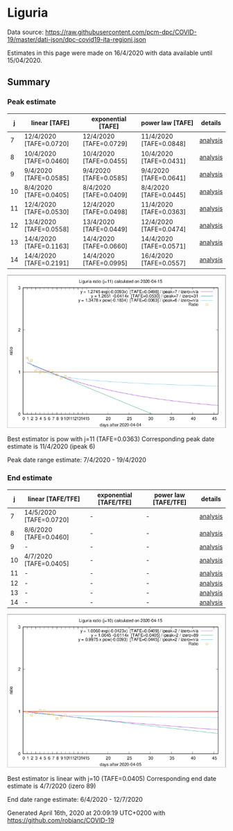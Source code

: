 # Liguria


Data source: https://raw.githubusercontent.com/pcm-dpc/COVID-19/master/dati-json/dpc-covid19-ita-regioni.json

Estimates in this page were made on 16/4/2020 with data available until 15/04/2020.


## Summary 

### Peak estimate 
|j|linear [TAFE]|exponential [TAFE]|power law [TAFE]|details|
|---|----|-----------|---------|-------|
|7|12/4/2020 [TAFE=0.0720]|12/4/2020 [TAFE=0.0729]|11/4/2020 [TAFE=0.0848]|[analysis](COVID-19_liguria_j7_2020-04-15.md)|
|8|10/4/2020 [TAFE=0.0460]|10/4/2020 [TAFE=0.0455]|10/4/2020 [TAFE=0.0431]|[analysis](COVID-19_liguria_j8_2020-04-15.md)|
|9|9/4/2020 [TAFE=0.0585]|9/4/2020 [TAFE=0.0585]|9/4/2020 [TAFE=0.0641]|[analysis](COVID-19_liguria_j9_2020-04-15.md)|
|10|8/4/2020 [TAFE=0.0405]|8/4/2020 [TAFE=0.0409]|8/4/2020 [TAFE=0.0445]|[analysis](COVID-19_liguria_j10_2020-04-15.md)|
|11|12/4/2020 [TAFE=0.0530]|12/4/2020 [TAFE=0.0498]|11/4/2020 [TAFE=0.0363]|[analysis](COVID-19_liguria_j11_2020-04-15.md)|
|12|13/4/2020 [TAFE=0.0558]|13/4/2020 [TAFE=0.0449]|12/4/2020 [TAFE=0.0474]|[analysis](COVID-19_liguria_j12_2020-04-15.md)|
|13|14/4/2020 [TAFE=0.1163]|14/4/2020 [TAFE=0.0660]|14/4/2020 [TAFE=0.0571]|[analysis](COVID-19_liguria_j13_2020-04-15.md)|
|14|14/4/2020 [TAFE=0.2191]|14/4/2020 [TAFE=0.0995]|16/4/2020 [TAFE=0.0557]|[analysis](COVID-19_liguria_j14_2020-04-15.md)|

![best peak estimate](COVID-19_liguria_j11_2020-04-15.png)

Best estimator is pow with j=11 (TAFE=0.0363)
Corresponding peak date estimate is 11/4/2020 (ipeak 6)


Peak date range estimate: 7/4/2020 - 19/4/2020

### End estimate 
|j|linear [TAFE/TFE]|exponential [TAFE/TFE]|power law [TAFE/TFE]|details|
|---|----|-----------|---------|-------|
|7|14/5/2020 [TAFE=0.0720]|-|-|[analysis](COVID-19_liguria_j7_2020-04-15.md)|
|8|8/6/2020 [TAFE=0.0460]|-|-|[analysis](COVID-19_liguria_j8_2020-04-15.md)|
|9|-|-|-|[analysis](COVID-19_liguria_j9_2020-04-15.md)|
|10|4/7/2020 [TAFE=0.0405]|-|-|[analysis](COVID-19_liguria_j10_2020-04-15.md)|
|11|-|-|-|[analysis](COVID-19_liguria_j11_2020-04-15.md)|
|12|-|-|-|[analysis](COVID-19_liguria_j12_2020-04-15.md)|
|13|-|-|-|[analysis](COVID-19_liguria_j13_2020-04-15.md)|
|14|-|-|-|[analysis](COVID-19_liguria_j14_2020-04-15.md)|

![best zero estimate](COVID-19_liguria_j10_2020-04-15.png)

Best estimator is linear with j=10 (TAFE=0.0405)
Corresponding end date estimate is 4/7/2020 (izero 89)


End date range estimate: 6/4/2020 - 12/7/2020

Generated April 16th, 2020 at 20:09:19 UTC+0200 with https://github.com/robianc/COVID-19
